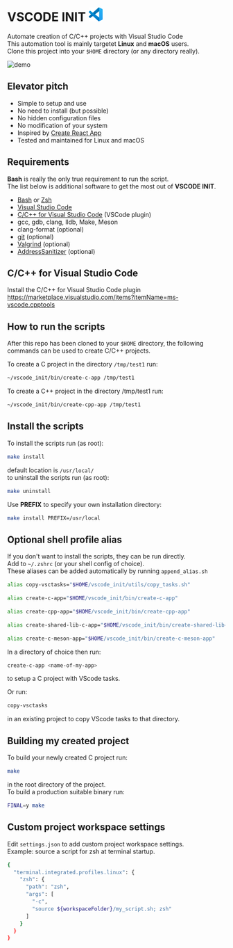 # VSCODE INIT <img src="img/vscode.svg" width="32" alt="logo"/>

Automate creation of C/C++ projects with Visual Studio Code <br/>
This automation tool is mainly targetet **Linux** and **macOS** users. <br/>
Clone this project into your ```$HOME``` directory (or any directory really).

<img src="img/vsc_init.gif" width="800" alt="demo"/>

## Elevator pitch

* Simple to setup and use
* No need to install (but possible)
* No hidden configuration files
* No modification of your system
* Inspired by [Create React App](https://create-react-app.dev/)
* Tested and maintained for Linux and macOS

## Requirements

**Bash** is really the only true requirement to run the script. <br/>
The list below is additional software to get the most out of **VSCODE INIT**.

* [Bash](https://www.gnu.org/software/bash/) or [Zsh](https://www.zsh.org/)
* [Visual Studio Code](https://code.visualstudio.com/)
* [C/C++ for Visual Studio Code](https://marketplace.visualstudio.com/items?itemName=ms-vscode.cpptools) (VSCode plugin)
* gcc, gdb, clang, lldb, Make, Meson
* clang-format (optional)
* [git](https://git-scm.com/) (optional)
* [Valgrind](https://valgrind.org/) (optional)
* [AddressSanitizer](https://github.com/google/sanitizers/wiki/AddressSanitizer) (optional)

## C/C++ for Visual Studio Code

Install the C/C++ for Visual Studio Code plugin
<https://marketplace.visualstudio.com/items?itemName=ms-vscode.cpptools>

## How to run the scripts

After this repo has been cloned to your ```$HOME``` directory, the following commands
can be used to create C/C++ projects.

To create a C project in the directory ```/tmp/test1``` run:

```sh
~/vscode_init/bin/create-c-app /tmp/test1
```

To create a C++ project in the directory /tmp/test1 run:

```sh
~/vscode_init/bin/create-cpp-app /tmp/test1
```

## Install the scripts

To install the scripts run (as root):

```sh
make install
```

default location is ```/usr/local/``` <br/>
to uninstall the scripts run (as root):

```sh
make uninstall
```

Use **PREFIX** to specify your own installation directory:

```sh
make install PREFIX=/usr/local
```

## Optional shell profile alias

If you don't want to install the scripts, they can be run directly. <br/>
Add to ```~/.zshrc``` (or your shell config of choice). <br/>
These aliases can be added automatically by running ```append_alias.sh```

```sh
alias copy-vsctasks="$HOME/vscode_init/utils/copy_tasks.sh"
```

```sh
alias create-c-app="$HOME/vscode_init/bin/create-c-app"
```

```sh
alias create-cpp-app="$HOME/vscode_init/bin/create-cpp-app"
```

```sh
alias create-shared-lib-c-app="$HOME/vscode_init/bin/create-shared-lib-c-app"
```

```sh
alias create-c-meson-app="$HOME/vscode_init/bin/create-c-meson-app"
```

In a directory of choice then run:

```sh
create-c-app <name-of-my-app>
```

to setup a C project with VScode tasks.

Or run:

```sh
copy-vsctasks
```

in an existing project to copy VScode tasks to that directory.

## Building my created project

To build your newly created C project run:

```sh
make
```

in the root directory of the project. <br/>
To build a production suitable binary run:

```sh
FINAL=y make
```

## Custom project workspace settings

Edit `settings.json` to add custom project workspace settings. <br/>
Example: source a script for zsh at terminal startup.

```sh
{
  "terminal.integrated.profiles.linux": {
    "zsh": {
      "path": "zsh",
      "args": [
        "-c",
        "source ${workspaceFolder}/my_script.sh; zsh"
      ]
    }
  }
}
```

